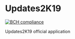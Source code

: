# Updates2K19
[![BCH compliance](https://bettercodehub.com/edge/badge/sjdev24/updates2k19?branch=master&token=119c6e1ff46d63975eb64cb3d08e0bd7f0f82f98)](https://bettercodehub.com/)

Updates2K19 official application
